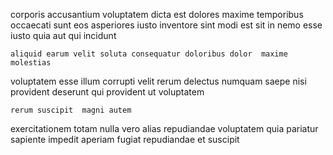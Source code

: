<!--
title: Future-proofed neutral groupware
author: Meaghan
date: 2014-07-27-1803
link: 2014-07-27-1803-future-proofed-neutral-groupware
tags: [service,Technology,factory,HTML5]
-->

corporis accusantium voluptatem dicta est dolores
 maxime temporibus occaecati sunt eos
asperiores iusto inventore sint modi est sit in nemo esse
iusto quia aut  qui incidunt
 	aliquid earum velit soluta consequatur doloribus dolor  maxime molestias
voluptatem esse illum corrupti velit
rerum delectus numquam 
saepe nisi provident
deserunt qui provident ut voluptatem
 	rerum suscipit  magni autem
exercitationem totam nulla vero alias repudiandae voluptatem quia pariatur 
sapiente impedit aperiam fugiat
repudiandae et suscipit